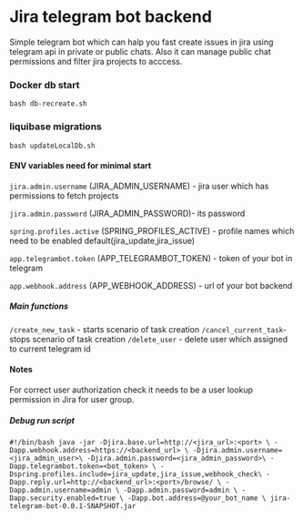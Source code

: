 # Jira telegram bot backend

Simple telegram bot which can halp you fast create issues in jira using telegram api in private or public chats. Also it can manage public chat permissions and filter jira projects to acccess.

### Docker db start

```bash db-recreate.sh```

### liquibase migrations 

```bash updateLocalDb.sh```

#### ENV variables need for minimal start

`jira.admin.username` (JIRA_ADMIN_USERNAME) - jira user which has permissions to fetch projects
 
`jira.admin.password` (JIRA_ADMIN_PASSWORD)- its password
 
`spring.profiles.active` (SPRING_PROFILES_ACTIVE) - profile names which need to be enabled default(jira_update,jira_issue)
 
`app.telegrambot.token` (APP_TELEGRAMBOT_TOKEN) - token of your bot in telegram
 
`app.webhook.address` (APP_WEBHOOK_ADDRESS) - url of your bot backend


##### Main functions
`/create_new_task` - starts scenario of task creation
`/cancel_current_task`- stops scenario of task creation
`/delete_user` - delete user which assigned to current telegram id

#### Notes 
For correct user authorization check it needs to be a user lookup permission in Jira for user group.


##### Debug run script
`#!/bin/bash
java -jar -Djira.base.url=http://<jira_url>:<port> \
-Dapp.webhook.address=https://<backend_url> \
 -Djira.admin.username=<jira_admin_user>\
-Djira.admin.password=<jira_admin_password>\
 -Dapp.telegrambot.token=<bot_token> \
 -Dspring.profiles.include=jira_update,jira_issue,webhook_check\
 -Dapp.reply.url=http://<backend_url>:<port>/browse/ \
 -Dapp.admin.username=admin \
 -Dapp.admin.password=admin \
 -Dapp.security.enabled=true \
 -Dapp.bot.address=@your_bot_name \
 jira-telegram-bot-0.0.1-SNAPSHOT.jar`
